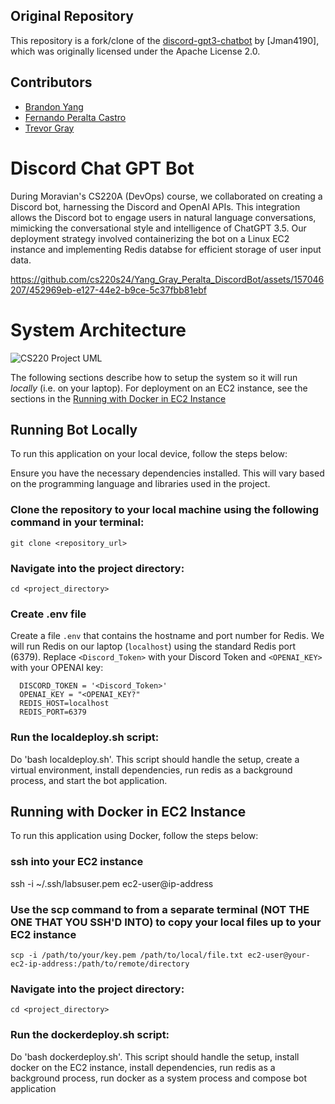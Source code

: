## Original Repository
This repository is a fork/clone of the [discord-gpt3-chatbot](https://github.com/Jman4190/discord-gpt3-chatbot) by [Jman4190], which was originally licensed under the Apache License 2.0.

## Contributors

- [Brandon Yang](https://github.com/CloudUki)
- [Fernando Peralta Castro](https://github.com/peraltaf2) 
- [Trevor Gray](https://github.com/trevor-gray17)

# Discord Chat GPT Bot

During Moravian's CS220A (DevOps) course, we collaborated on creating a Discord bot, harnessing the Discord and OpenAI APIs. This integration allows the Discord bot to engage users in natural language conversations, mimicking the conversational style and intelligence of ChatGPT 3.5. Our deployment strategy involved containerizing the bot on a Linux EC2 instance and implementing Redis databse for efficient storage of user input data.


https://github.com/cs220s24/Yang_Gray_Peralta_DiscordBot/assets/157046207/452969eb-e127-44e2-b9ce-5c37fbb81ebf


# System Architecture
![CS220 Project UML](https://github.com/cs220s24/Yang_Gray_Peralta_DiscordBot/assets/143422058/9eecad69-247e-4b8a-ac47-7f7f4797f211)


The following sections describe how to setup the system so it will
run *locally* (i.e. on your laptop).  For deployment on an EC2 
instance, see the sections in the [Running with Docker in EC2 Instance](#running-with-docker-in-ec2-instance)

## Running Bot Locally

To run this application on your local device, follow the steps below:

Ensure you have the necessary dependencies installed. This will vary based on the programming language and libraries used in the project.

### Clone the repository to your local machine using the following command in your terminal:

```
git clone <repository_url>
```

>
### Navigate into the project directory:
>
 ```
cd <project_directory>
  ```

### Create .env file

Create a file `.env` that contains the hostname and port number for Redis.  We will run Redis on our laptop (`localhost`) using the standard Redis port (6379).  Replace `<Discord_Token>` with your Discord Token and `<OPENAI_KEY>` with your OPENAI key:

  ```
    DISCORD_TOKEN = '<Discord_Token>'
    OPENAI_KEY = "<OPENAI_KEY?"
    REDIS_HOST=localhost
    REDIS_PORT=6379
  ```

### Run the localdeploy.sh script:

Do 'bash localdeploy.sh'. This script should handle the setup, create a virtual environment, install dependencies, run redis as a background process, and start the bot application.


## Running with Docker in EC2 Instance

To run this application using Docker, follow the steps below:

### ssh into your EC2 instance

ssh -i ~/.ssh/labsuser.pem ec2-user@ip-address

### Use the scp command to from a separate terminal (NOT THE ONE THAT YOU SSH'D INTO) to copy your local files up to your EC2 instance

```
scp -i /path/to/your/key.pem /path/to/local/file.txt ec2-user@your-ec2-ip-address:/path/to/remote/directory
```

### Navigate into the project directory:
>
 ```
cd <project_directory>
  ```

### Run the dockerdeploy.sh script:

Do 'bash dockerdeploy.sh'. This script should handle the setup, install docker on the EC2 instance, install dependencies, run redis as a background process, run docker as a system process and compose bot application
